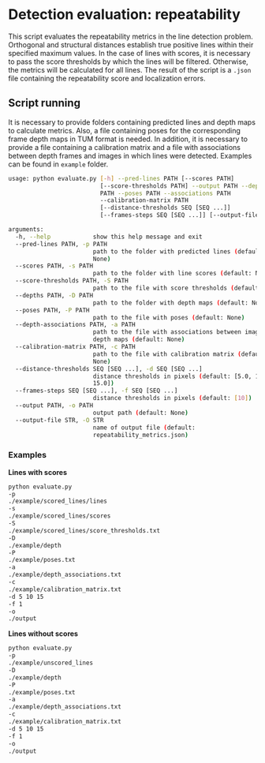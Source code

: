 # Detection evaluation: repeatability

This script evaluates the repeatability metrics in the line detection problem.
Orthogonal and structural distances establish true positive lines within their specified maximum values.
In the case of lines with scores, it is necessary to pass the score thresholds by which the lines will be filtered.
Otherwise, the metrics will be calculated for all lines.
The result of the script is a `.json` file containing the repeatability score and localization errors.

## Script running
It is necessary to provide folders containing predicted lines and depth maps to calculate metrics.
Also, a file containing poses for the corresponding frame depth maps in TUM format is needed.
In addition, it is necessary to provide a file containing a calibration matrix
and a file with associations between depth frames and images in which lines were detected.
Examples can be found in `example` folder.

```bash
usage: python evaluate.py [-h] --pred-lines PATH [--scores PATH]
                          [--score-thresholds PATH] --output PATH --depths
                          PATH --poses PATH --associations PATH
                          --calibration-matrix PATH
                          [--distance-thresholds SEQ [SEQ ...]]
                          [--frames-steps SEQ [SEQ ...]] [--output-file STR]

arguments:
  -h, --help            show this help message and exit
  --pred-lines PATH, -p PATH
                        path to the folder with predicted lines (default:
                        None)
  --scores PATH, -s PATH
                        path to the folder with line scores (default: None)
  --score-thresholds PATH, -S PATH
                        path to the file with score thresholds (default: None)
  --depths PATH, -D PATH
                        path to the folder with depth maps (default: None)
  --poses PATH, -P PATH
                        path to the file with poses (default: None)
  --depth-associations PATH, -a PATH
                        path to the file with associations between images and
                        depth maps (default: None)
  --calibration-matrix PATH, -c PATH
                        path to the file with calibration matrix (default:
                        None)
  --distance-thresholds SEQ [SEQ ...], -d SEQ [SEQ ...]
                        distance thresholds in pixels (default: [5.0, 10.0,
                        15.0])
  --frames-steps SEQ [SEQ ...], -f SEQ [SEQ ...]
                        distance thresholds in pixels (default: [10])
  --output PATH, -o PATH
                        output path (default: None)
  --output-file STR, -O STR
                        name of output file (default:
                        repeatability_metrics.json)
```

### Examples
**Lines with scores**
```bash
python evaluate.py
-p
./example/scored_lines/lines
-s
./example/scored_lines/scores
-S
./example/scored_lines/score_thresholds.txt
-D
./example/depth
-P
./example/poses.txt
-a
./example/depth_associations.txt
-c
./example/calibration_matrix.txt
-d 5 10 15
-f 1
-o
./output
```
**Lines without scores**
```bash
python evaluate.py
-p
./example/unscored_lines
-D
./example/depth
-P
./example/poses.txt
-a
./example/depth_associations.txt
-c
./example/calibration_matrix.txt
-d 5 10 15
-f 1
-o
./output
```